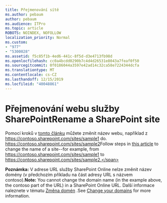 ```yaml
---
title: Přejmenování sítě
ms.author: pebaum
author: pebaum
ms.audience: ITPro
ms.topic: article
ROBOTS: NOINDEX, NOFOLLOW
localization_priority: Normal
ms.custom:
- "977"
- "5300028"
ms.assetid: f5c85f1b-4ed6-441c-8f5d-d3e4713fb98d
ms.openlocfilehash: cc0a4bcdd0290b7c4d4d26531e8043a7feaf0f50
ms.sourcegitcommit: 0f0186044a3597e42ad14c32ca58e7224344dcfa
ms.translationtype: MT
ms.contentlocale: cs-CZ
ms.lasthandoff: 12/15/2019
ms.locfileid: "40048861"
---
```

# <a name="rename-a-sharepoint-site"></a><span data-ttu-id="2ae8d-102">Přejmenování webu služby SharePoint</span><span class="sxs-lookup"><span data-stu-id="2ae8d-102">Rename a SharePoint site</span></span>

<span data-ttu-id="2ae8d-103">Pomocí kroků v [tomto článku](https://docs.microsoft.com/sharepoint/change-site-address) můžete změnit název webu, například z https://contoso.sharepoint.com/sites/sample1 do. https://contoso.sharepoint.com/sites/sample2</span><span class="sxs-lookup"><span data-stu-id="2ae8d-103">Follow steps in [this article](https://docs.microsoft.com/sharepoint/change-site-address) to change the name of a site--for example, from https://contoso.sharepoint.com/sites/sample1 to https://contoso.sharepoint.com/sites/sample2.</span></span>

<span data-ttu-id="2ae8d-104">**Poznámka:** V adrese URL služby SharePoint Online nelze změnit název domény (v předchozím příkladu na část adresy URL s názvem contoso).</span><span class="sxs-lookup"><span data-stu-id="2ae8d-104">**Note:** You cannot change the domain name (in the example above, the contoso part of the URL) in a SharePoint Online URL.</span></span> <span data-ttu-id="2ae8d-105">Další informace naleznete v tématu [Změna domén](https://go.microsoft.com/fwlink/?Linkid=2018696) .</span><span class="sxs-lookup"><span data-stu-id="2ae8d-105">See [Change your domains](https://go.microsoft.com/fwlink/?Linkid=2018696) for more information.</span></span>
  